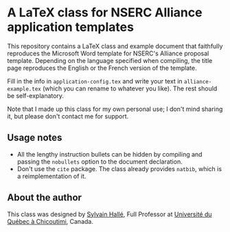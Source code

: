 A LaTeX class for NSERC Alliance application templates
======================================================

This repository contains a LaTeX class and example document that faithfully
reproduces the Microsoft Word template for NSERC's Alliance proposal template.
Depending on the language specified when compiling, the title page reproduces
the English or the French version of the template.

Fill in the info in `application-config.tex` and write your text in
`alliance-example.tex` (which you can rename to whatever you like). The rest
should be self-explanatory.

Note that I made up this class for my own personal use; I don't
mind sharing it, but please don't contact me for support.

Usage notes
-----------

- All the lengthy instruction bullets can be hidden by compiling and passing
  the `nobullets` option to the document declaration.
- Don't use the `cite` package. The class already provides `natbib`, which is a
  reimplementation of it.

About the author
----------------

This class was designed by [Sylvain Hallé](https://leduotang.ca/sylvain),
Full Professor at [Université du Québec à Chicoutimi](https://www.uqac.ca),
Canada.
